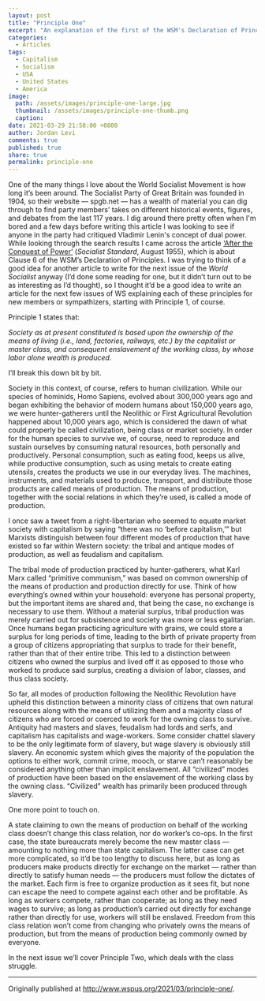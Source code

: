 ```yaml
---
layout: post
title: "Principle One"
excerpt: "An explanation of the first of the WSM's Declaration of Principles."
categories:
  - Articles
tags:
  - Capitalism
  - Socialism
  - USA
  - United States
  - America
image: 
  path: /assets/images/principle-one-large.jpg
  thumbnail: /assets/images/principle-one-thumb.png
  caption: 
date: 2021-03-29 21:58:00 +0800
author: Jordan Levi
comments: true
published: true
share: true
permalink: principle-one
---
```

One of the many things I love about the World Socialist Movement is how long it’s been around. The Socialist Party of Great Britain was founded in 1904, so their website — spgb.net — has a wealth of material you can dig through to find party members’ takes on different historical events, figures, and debates from the last 117 years. I dig around there pretty often when I'm bored and a few days before writing this article I was looking to see if anyone in the party had critiqued Vladimir Lenin's concept of dual power. While looking through the search results I came across the article [‘After the Conquest of Power’](https://www.worldsocialism.org/spgb/socialist-standard/1950s/no-612-august-1955/after-the-conquest-of-power/) (_Socialist Standard_, August 1955), which is about Clause 6 of the WSM’s Declaration of Principles. I was trying to think of a good idea for another article to write for the next issue of the _World Socialist_ anyway (I’d done some reading for one, but it didn’t turn out to be as interesting as I’d thought), so I thought it’d be a good idea to write an article for the next few issues of WS explaining each of these principles for new members or sympathizers, starting with Principle 1, of course.

Principle 1 states that:

_Society as at present constituted is based upon the ownership of the means of living (i.e., land, factories, railways, etc.) by the capitalist or master class, and consequent enslavement of the working class, by whose labor alone wealth is produced._

I’ll break this down bit by bit.

Society in this context, of course, refers to human civilization. While our species of hominids, Homo Sapiens, evolved about 300,000 years ago and began exhibiting the behavior of modern humans about 150,000 years ago, we were hunter-gatherers until the Neolithic or First Agricultural Revolution happened about 10,000 years ago, which is considered the dawn of what could properly be called civilization, being class or market society. In order for the human species to survive we, of course, need to reproduce and sustain ourselves by consuming natural resources, both personally and productively. Personal consumption, such as eating food, keeps us alive, while productive consumption, such as using metals to create eating utensils, creates the products we use in our everyday lives. The machines, instruments, and materials used to produce, transport, and distribute those products are called means of production. The means of production, together with the social relations in which they’re used, is called a mode of production.

I once saw a tweet from a right-libertarian who seemed to equate market society with capitalism by saying “there was no ‘before capitalism,’” but Marxists distinguish between four different modes of production that have existed so far within Western society: the tribal and antique modes of production, as well as feudalism and capitalism.

The tribal mode of production practiced by hunter-gatherers, what Karl Marx called “primitive communism,” was based on common ownership of the means of production and production directly for use. Think of how everything’s owned within your household: everyone has personal property, but the important items are shared and, that being the case, no exchange is necessary to use them. Without a material surplus, tribal production was merely carried out for subsistence and society was more or less egalitarian. Once humans began practicing agriculture with grains, we could store a surplus for long periods of time, leading to the birth of private property from a group of citizens appropriating that surplus to trade for their benefit, rather than that of their entire tribe. This led to a distinction between citizens who owned the surplus and lived off it as opposed to those who worked to produce said surplus, creating a division of labor, classes, and thus class society.

So far, all modes of production following the Neolithic Revolution have upheld this distinction between a minority class of citizens that own natural resources along with the means of utilizing them and a majority class of citizens who are forced or coerced to work for the owning class to survive. Antiquity had masters and slaves, feudalism had lords and serfs, and capitalism has capitalists and wage-workers. Some consider chattel slavery to be the only legitimate form of slavery, but wage slavery is obviously still slavery. An economic system which gives the majority of the population the options to either work, commit crime, mooch, or starve can’t reasonably be considered anything other than implicit enslavement. All “civilized” modes of production have been based on the enslavement of the working class by the owning class. “Civilized” wealth has primarily been produced through slavery.

One more point to touch on.

A state claiming to own the means of production on behalf of the working class doesn’t change this class relation, nor do worker’s co-ops. In the first case, the state bureaucrats merely become the new master class — amounting to nothing more than state capitalism. The latter case can get more complicated, so it’d be too lengthy to discuss here, but as long as producers make products directly for exchange on the market — rather than directly to satisfy human needs — the producers must follow the dictates of the market. Each firm is free to organize production as it sees fit, but none can escape the need to compete against each other and be profitable. As long as workers compete, rather than cooperate; as long as they need wages to survive; as long as production’s carried out directly for exchange rather than directly for use, workers will still be enslaved. Freedom from this class relation won’t come from changing who privately owns the means of production, but from the means of production being commonly owned by everyone.

In the next issue we’ll cover Principle Two, which deals with the class struggle.

<hr>

Originally published at <a href="url">http://www.wspus.org/2021/03/principle-one/</a>.
